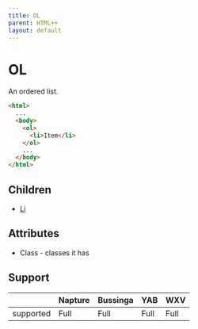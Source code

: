 ```yaml
---
title: OL
parent: HTML++
layout: default
---
```

# OL
An ordered list.

```html
<html>
  ...
  <body>
    <ol>
      <li>Item</li>
    </ol>
    ...
  </body>
</html>
```

## Children
- [Li](li.md)

## Attributes
- Class - classes it has

## Support

|           | Napture | Bussinga | YAB  | WXV  |
| --------- | ------- | -------- | ---- | ---- |
| supported | Full    | Full     | Full | Full |